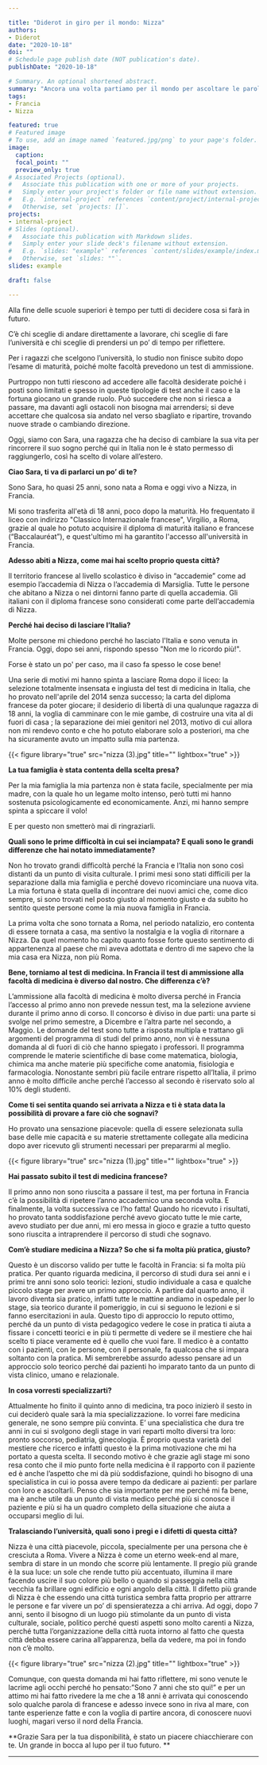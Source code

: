 ```yaml
---

title: "Diderot in giro per il mondo: Nizza"
authors:
- Diderot
date: "2020-10-18"
doi: ""
# Schedule page publish date (NOT publication's date).
publishDate: "2020-10-18"

# Summary. An optional shortened abstract.
summary: "Ancora una volta partiamo per il mondo per ascoltare le parole di Sara, studentessa di medicina in Francia, a Nizza, che ha deciso di lasciare Roma a 18 anni."
tags:
- Francia
- Nizza

featured: true
# Featured image
# To use, add an image named `featured.jpg/png` to your page's folder. 
image:
  caption: 
  focal_point: ""
  preview_only: true
# Associated Projects (optional).
#   Associate this publication with one or more of your projects.
#   Simply enter your project's folder or file name without extension.
#   E.g. `internal-project` references `content/project/internal-project/index.md`.
#   Otherwise, set `projects: []`.
projects:
- internal-project
# Slides (optional).
#   Associate this publication with Markdown slides.
#   Simply enter your slide deck's filename without extension.
#   E.g. `slides: "example"` references `content/slides/example/index.md`.
#   Otherwise, set `slides: ""`.
slides: example

draft: false

---
```


Alla fine delle scuole superiori è tempo per tutti di decidere cosa si farà in futuro. 

C’è chi sceglie di andare direttamente a lavorare, chi sceglie di fare l’università e chi sceglie di prendersi un po’ di tempo per riflettere. 

Per i ragazzi che scelgono l’università, lo studio non finisce subito dopo l’esame di maturità, poiché molte facoltà prevedono un test di ammissione. 

Purtroppo non tutti riescono ad accedere alle facoltà desiderate poiché i posti sono limitati e spesso in queste tipologie di test anche il caso e la fortuna giocano un grande ruolo. Può succedere che non si riesca a passare, ma davanti agli ostacoli non bisogna mai arrendersi; si deve accettare che qualcosa sia andato nel verso sbagliato e ripartire, trovando nuove strade o cambiando direzione.

Oggi, siamo con Sara, una ragazza che ha deciso di cambiare la sua vita per rincorrere il suo sogno perché qui in Italia non le è stato permesso di raggiungerlo, così ha scelto di volare all’estero.

**Ciao Sara, ti va di parlarci un po’ di te?**

Sono Sara, ho quasi 25 anni, sono nata a Roma e oggi vivo a Nizza, in Francia.

Mi sono trasferita all'età di 18 anni, poco dopo la maturità. Ho frequentato il liceo con indirizzo "Classico Internazionale francese", Virgilio, a Roma, grazie al quale ho potuto acquisire il diploma di maturità italiano e francese (“Baccalauréat”), e quest'ultimo mi ha garantito l'accesso all'università in Francia.


**Adesso abiti a Nizza, come mai hai scelto proprio questa città?**

Il territorio francese al livello scolastico è diviso in “accademie” come ad esempio l’accademia di Nizza o l’accademia di Marsiglia. Tutte le persone che abitano a Nizza o nei dintorni fanno parte di quella accademia. Gli italiani con il diploma francese sono considerati come parte dell’accademia di Nizza.

**Perché hai deciso di lasciare l’Italia?**

Molte persone mi chiedono perché ho lasciato l'Italia e sono venuta in Francia. Oggi, dopo sei anni, rispondo spesso "Non me lo ricordo più!".

Forse è stato un po' per caso, ma il caso fa spesso le cose bene!

Una serie di motivi mi hanno spinta a lasciare Roma dopo il liceo: la selezione totalmente insensata e ingiusta del test di medicina in Italia, che ho provato nell'aprile del 2014 senza successo; la carta del diploma francese da poter giocare; il desiderio di libertà di una qualunque ragazza di 18 anni, la voglia di camminare con le mie gambe, di costruire una vita al di fuori di casa ; la separazione dei miei genitori nel 2013, motivo di cui allora non mi rendevo conto e che ho potuto elaborare solo a posteriori, ma che ha sicuramente avuto un impatto sulla mia partenza.

{{< figure library="true" src="nizza (3).jpg" title="" lightbox="true" >}}

**La tua famiglia è stata contenta della scelta presa?**

Per la mia famiglia la mia partenza non è stata facile, specialmente per mia madre, con la quale ho un legame molto intenso, però tutti mi hanno sostenuta psicologicamente ed economicamente. Anzi, mi hanno sempre spinta a spiccare il volo!

E per questo non smetterò mai di ringraziarli.

**Quali sono le prime difficoltà in cui sei inciampata? E quali sono le grandi differenze che hai notato immediatamente?**

Non ho trovato grandi difficoltà perché la Francia e l’Italia non sono così distanti da un punto di visita culturale. I primi mesi sono stati difficili per la separazione dalla mia famiglia e perché dovevo ricominciare una nuova vita. La mia fortuna è stata quella di incontrare dei nuovi amici che, come dico sempre, si sono trovati nel posto giusto al momento giusto e da subito ho sentito queste persone come la mia nuova famiglia in Francia. 

La prima volta che sono tornata a Roma, nel periodo natalizio, ero contenta di essere tornata a casa, ma sentivo la nostalgia e la voglia di ritornare a Nizza. Da quel momento ho capito quanto fosse forte questo sentimento di appartenenza al paese che mi aveva adottata e dentro di me sapevo che la mia casa era Nizza, non più Roma.

**Bene, torniamo al test di medicina. In Francia il test di ammissione alla facoltà di medicina è diverso dal nostro. Che differenza c’è?**

L’ammissione alla facoltà di medicina è molto diversa perché in Francia l’accesso al primo anno non prevede nessun test, ma la selezione avviene durante il primo anno di corso. Il concorso è diviso in due parti: una parte si svolge nel primo semestre, a Dicembre e l’altra parte nel secondo, a Maggio. Le domande del test sono tutte a risposta multipla e trattano gli argomenti del programma di studi del primo anno, non vi è nessuna domanda al di fuori di ciò che hanno spiegato i professori. Il programma comprende le materie scientifiche di base come matematica, biologia, chimica ma anche materie più specifiche come anatomia, fisiologia e farmacologia.
Nonostante sembri più facile entrare rispetto all’Italia, il primo anno è molto difficile anche perché l’accesso al secondo è riservato solo al 10% degli studenti. 

**Come ti sei sentita quando sei arrivata a Nizza e ti è stata data la possibilità di provare a fare ciò che sognavi?**

Ho provato una sensazione piacevole: quella di essere selezionata sulla base delle mie capacità e su materie strettamente collegate alla medicina dopo aver ricevuto gli strumenti necessari per prepararmi al meglio.

{{< figure library="true" src="nizza (1).jpg" title="" lightbox="true" >}}

**Hai passato subito il test di medicina francese?**

Il primo anno non sono riuscita a passare il test, ma per fortuna in Francia c’è la possibilità di ripetere l’anno accademico una seconda volta. E finalmente, la volta successiva ce l’ho fatta! Quando ho ricevuto i risultati, ho provato tanta soddisfazione perché avevo giocato tutte le mie carte, avevo studiato per due anni, mi ero messa in gioco e grazie a tutto questo sono riuscita a intraprendere il percorso di studi che sognavo.

**Com’è studiare medicina a Nizza? So che si fa molta più pratica, giusto?**

Questo è un discorso valido per tutte le facoltà in Francia: si fa molta più pratica. Per quanto riguarda medicina, il percorso di studi dura sei anni e i primi tre anni sono solo teorici: lezioni, studio individuale a casa e qualche piccolo stage per avere un primo approccio. A partire dal quarto anno, il lavoro diventa sia pratico, infatti tutte le mattine andiamo in ospedale per lo stage, sia teorico durante il pomeriggio, in cui si seguono le lezioni e si fanno esercitazioni in aula. Questo tipo di approccio lo reputo ottimo, perché da un punto di vista pedagogico vedere le cose in pratica ti aiuta a fissare i concetti teorici e in più ti permette di vedere se il mestiere che hai scelto ti piace veramente ed è quello che vuoi fare. Il medico è a contatto con i pazienti, con le persone, con il personale, fa qualcosa che si impara soltanto con la pratica. Mi sembrerebbe assurdo adesso pensare ad un approccio solo teorico perché dai pazienti ho imparato tanto da un punto di vista clinico, umano e relazionale.

**In cosa vorresti specializzarti?**

Attualmente ho finito il quinto anno di medicina, tra poco inizierò il sesto in cui deciderò quale sarà la mia specializzazione. Io vorrei fare medicina generale, ne sono sempre più convinta. E’ una specialistica che dura tre anni in cui si svolgono degli stage in vari reparti molto diversi tra loro: pronto soccorso, pediatria, ginecologia. È proprio questa varietà del mestiere che ricerco e infatti questo è la prima motivazione che mi ha portato a questa scelta. Il secondo motivo è che grazie agli stage  mi sono resa conto che il mio punto forte nella medicina è il rapporto con il paziente ed è anche l’aspetto che mi dà più soddisfazione, quindi ho bisogno di una specialistica in cui io possa avere tempo da dedicare ai pazienti: per parlare con loro e ascoltarli. Penso che sia importante per me perché mi fa bene, ma è anche utile da un punto di vista medico perché più si conosce il paziente e più si ha un quadro completo della situazione che aiuta a occuparsi meglio di lui.

**Tralasciando l’università, quali sono i pregi e i difetti di questa città?**

Nizza è una città piacevole, piccola, specialmente per una persona che è cresciuta a Roma. Vivere a Nizza è come un eterno week-end al mare, sembra di stare in un mondo che scorre più lentamente. Il pregio più grande  è la sua luce: un sole che rende tutto più accentuato, illumina il mare facendo uscire il suo colore più bello o quando si passeggia nella città vecchia fa brillare ogni edificio e ogni angolo della città. Il difetto più grande di Nizza è che essendo una città turistica sembra fatta proprio per attrarre le persone e far vivere un po’ di spensieratezza a chi arriva. Ad oggi, dopo 7 anni, sento il bisogno di un luogo più stimolante da un punto di vista culturale, sociale, politico perché questi aspetti sono molto carenti a Nizza, perché tutta l’organizzazione della città ruota intorno al fatto che questa città debba essere carina all’apparenza, bella da vedere, ma poi in fondo non c’è molto.

{{< figure library="true" src="nizza (2).jpg" title="" lightbox="true" >}}

Comunque, con questa domanda mi hai fatto riflettere, mi sono venute le lacrime agli occhi perché ho pensato:”Sono 7 anni che sto qui!” e per un attimo mi hai fatto rivedere la me che a 18 anni è arrivata qui conoscendo solo qualche parola di francese e adesso invece sono in riva al mare, con tante esperienze fatte e con la voglia di partire ancora, di conoscere nuovi luoghi, magari verso il nord della Francia.

**Grazie Sara per la tua disponibilità, è stato un piacere chiacchierare con te. Un grande in bocca al lupo per il tuo futuro. **

---
